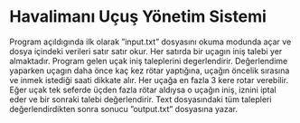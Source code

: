 # Havalimanı Uçuş Yönetim Sistemi
Program açıldıgında ilk olarak ”input.txt” dosyasını okuma
modunda açar ve dosya içindeki verileri satır satır okur. Her
satırda bir uçagın iniş talebi yer almaktadır. Program gelen
uçak iniş taleplerini degerlendirir. Değerlendime yaparken
uçagın daha önce kaç kez rötar yaptığına, uçağın öncelik
sırasına ve inmek istediği saati dikkate alır. Her uçağa en
fazla 3 kere rotar verebilir. Eğer uçak tek seferde üçden
fazla rötar aldıysa o uçağın iniş¸ iznini iptal eder ve bir
sonraki talebi değerlendirir. Text dosyasındaki tüm talepleri
değerlendirdikten sonra sonucu ”output.txt” dosyasına yazar.
